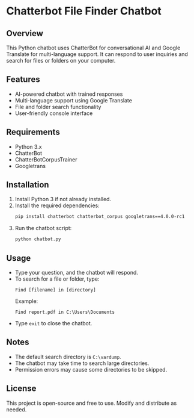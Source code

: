# Chatterbot File Finder Chatbot

## Overview
This Python chatbot uses ChatterBot for conversational AI and Google Translate for multi-language support. It can respond to user inquiries and search for files or folders on your computer.

## Features
- AI-powered chatbot with trained responses
- Multi-language support using Google Translate
- File and folder search functionality
- User-friendly console interface

## Requirements
- Python 3.x
- ChatterBot
- ChatterBotCorpusTrainer
- Googletrans

## Installation
1. Install Python 3 if not already installed.
2. Install the required dependencies:
   ```sh
   pip install chatterbot chatterbot_corpus googletrans==4.0.0-rc1
   ```
3. Run the chatbot script:
   ```sh
   python chatbot.py
   ```

## Usage
- Type your question, and the chatbot will respond.
- To search for a file or folder, type:
  ```
  Find [filename] in [directory]
  ```
  Example:
  ```
  Find report.pdf in C:\Users\Documents
  ```
- Type `exit` to close the chatbot.

## Notes
- The default search directory is `C:\vardump`.
- The chatbot may take time to search large directories.
- Permission errors may cause some directories to be skipped.

## License
This project is open-source and free to use. Modify and distribute as needed.
